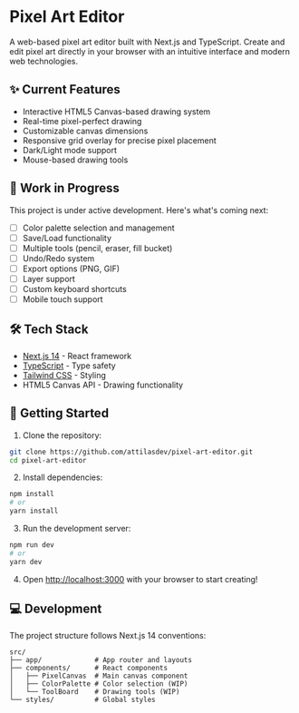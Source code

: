 # Pixel Art Editor

A web-based pixel art editor built with Next.js and TypeScript. Create and edit pixel art directly in your browser with an intuitive interface and modern web technologies.

## ✨ Current Features

- Interactive HTML5 Canvas-based drawing system
- Real-time pixel-perfect drawing
- Customizable canvas dimensions
- Responsive grid overlay for precise pixel placement
- Dark/Light mode support
- Mouse-based drawing tools

## 🚧 Work in Progress

This project is under active development. Here's what's coming next:

- [ ] Color palette selection and management
- [ ] Save/Load functionality
- [ ] Multiple tools (pencil, eraser, fill bucket)
- [ ] Undo/Redo system
- [ ] Export options (PNG, GIF)
- [ ] Layer support
- [ ] Custom keyboard shortcuts
- [ ] Mobile touch support

## 🛠️ Tech Stack

- [Next.js 14](https://nextjs.org/) - React framework
- [TypeScript](https://www.typescriptlang.org/) - Type safety
- [Tailwind CSS](https://tailwindcss.com/) - Styling
- HTML5 Canvas API - Drawing functionality

## 🚀 Getting Started

1. Clone the repository:
```bash
git clone https://github.com/attilasdev/pixel-art-editor.git
cd pixel-art-editor
```

2. Install dependencies:
```bash
npm install
# or
yarn install
```

3. Run the development server:
```bash
npm run dev
# or
yarn dev
```

4. Open [http://localhost:3000](http://localhost:3000) with your browser to start creating!

## 💻 Development

The project structure follows Next.js 14 conventions:

```
src/
├── app/             # App router and layouts
├── components/      # React components
│   ├── PixelCanvas  # Main canvas component
│   ├── ColorPalette # Color selection (WIP)
│   └── ToolBoard    # Drawing tools (WIP)
└── styles/          # Global styles
```
